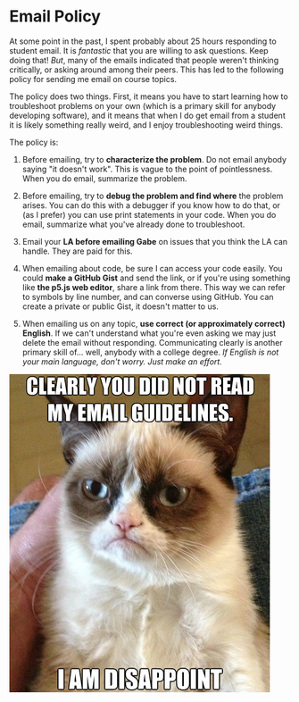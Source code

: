 Email Policy
============

At some point in the past, I spent probably about 25 hours responding to student
email. It is _fantastic_ that you are willing to ask questions. Keep doing that!
_But_, many of the emails indicated that people weren't thinking critically, or
asking around among their peers. This has led to the following policy for
sending me email on course topics. 

The policy does two things. First, it means you have to start learning how to
troubleshoot problems on your own (which is a primary skill for anybody
developing software), and it means that when I do get email from a student it is
likely something really weird, and I enjoy troubleshooting weird things.

The policy is:

1. Before emailing, try to __characterize the problem__. Do not email
anybody saying "it doesn't work". This is vague to the point of
pointlessness. When you do email, summarize the problem.

2. Before emailing, try to __debug the problem and find where__ the problem
arises. You can do this with a debugger if you know how to do that, or (as I
prefer) you can use print statements in your code. When you do email, summarize
what you've already done to troubleshoot.

3. Email your __LA before emailing Gabe__ on issues that you think the LA can
handle. They are paid for this. 

4. When emailing about code, be sure I can access your code easily. You could
__make a GitHub Gist__ and send the link, or if you're using something like
__the p5.js web editor__, share a link from there. This way we can refer to
symbols by line number, and can converse using GitHub. You can create a private
or public Gist, it doesn't matter to us.

5. When emailing us on any topic, __use correct (or approximately correct)
English__. If we can't understand what you're even asking we may just delete the
email without responding. Communicating clearly is another primary skill of...
well, anybody with a college degree. _If English is not your main language,
don't worry. Just make an effort._

![Plz Reed](img/email_policy.png)